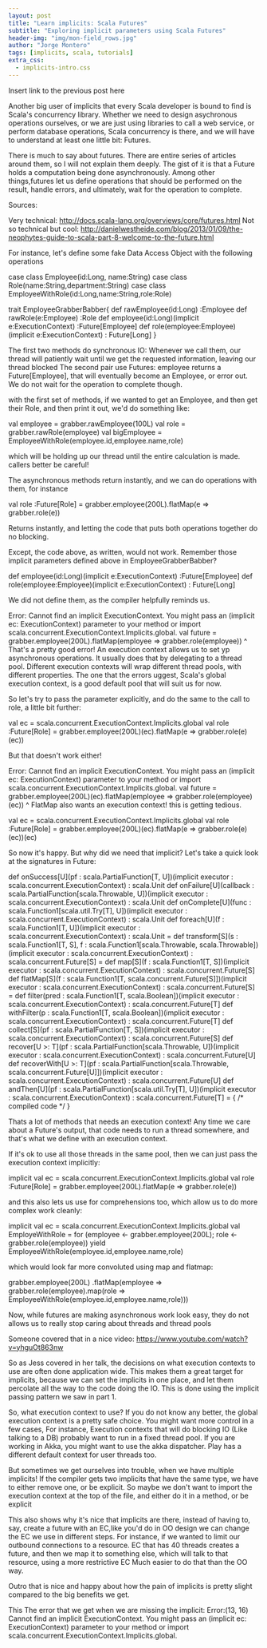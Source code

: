 ```yaml
---
layout: post
title: "Learn implicits: Scala Futures"
subtitle: "Exploring implicit parameters using Scala Futures"
header-img: "img/mon-field_rows.jpg"
author: "Jorge Montero"
tags: [implicits, scala, tutorials]
extra_css:
  - implicits-intro.css
---
```

Insert link to the previous post here

Another big user of implicits that every Scala developer is bound to find is Scala's concurrency library. Whether we need to design
asychronous operations ourselves, or we are just using libraries to call a web service, or perform database operations, Scala concurrency
is there, and we will have to understand at least one little bit: Futures.

There is much to say about futures. There are entire series of articles around them, so I will not explain them deeply. The gist of it is that
a Future holds a computation being done asynchronously. Among other things,futures let us define operations that should be performed on the result, handle errors,
and ultimately, wait for the operation to complete.

Sources:

Very technical: http://docs.scala-lang.org/overviews/core/futures.html
Not so technical but cool: http://danielwestheide.com/blog/2013/01/09/the-neophytes-guide-to-scala-part-8-welcome-to-the-future.html

For instance, let's define some fake Data Access Object with the following operations

case class Employee(id:Long, name:String)
case class Role(name:String,department:String)
case class EmployeeWithRole(id:Long,name:String,role:Role)

trait EmployeeGrabberBabber{
  def rawEmployee(id:Long) :Employee
  def rawRole(e:Employee)  :Role
  def employee(id:Long)(implicit e:ExecutionContext) :Future[Employee]
  def role(employee:Employee)(implicit e:ExecutionContext) : Future[Long]
}

The first two methods do synchronous IO: Whenever we call them, our thread will patiently wait until we get the requested information, leaving our thread blocked
The second pair use Futures: employee returns a Future[Employee], that will eventually become an Employee, or error out. We do not wait for the operation to complete though.

with the first set of methods, if we wanted to get an Employee, and then get their Role, and then print it out, we'd do something like:

  val employee = grabber.rawEmployee(100L)
  val role = grabber.rawRole(employee)
  val bigEmployee = EmployeeWithRole(employee.id,employee.name,role)

which will be holding up our thread until the entire calculation is made. callers better be careful!

The asynchronous methods return instantly, and we can do operations with them, for instance

val role :Future[Role] = grabber.employee(200L).flatMap(e => grabber.role(e)) 

Returns instantly, and letting the code that puts both operations together do no blocking.

Except, the code above, as written, would not work. Remember those implicit parameters defined above in EmployeeGrabberBabber?

  def employee(id:Long)(implicit e:ExecutionContext) :Future[Employee]
  def role(employee:Employee)(implicit e:ExecutionContext) : Future[Long]
  
We did not define them, as the compiler helpfully reminds us.

Error: Cannot find an implicit ExecutionContext. You might pass
an (implicit ec: ExecutionContext) parameter to your method
or import scala.concurrent.ExecutionContext.Implicits.global.
  val future = grabber.employee(200L).flatMap(employee => grabber.role(employee))
                               ^
That's a pretty good error! 
An execution context allows us to set yp asynchronous operations. It usually does that by delegating to a thread pool.
Different execution contexts will wrap different thread pools, with different properties. The one that the errors uggest,
Scala's global execution context, is a good default pool that will suit us for now.

So let's try to pass the parameter explicitly, and do the same to the call to role, a little bit further:

  val ec =  scala.concurrent.ExecutionContext.Implicits.global
  val role :Future[Role] = grabber.employee(200L)(ec).flatMap(e => grabber.role(e)(ec)) 

But that doesn't work either!

Error: Cannot find an implicit ExecutionContext. You might pass
an (implicit ec: ExecutionContext) parameter to your method
or import scala.concurrent.ExecutionContext.Implicits.global.
  val future = grabber.employee(200L)(ec).flatMap(employee => grabber.role(employee)(ec))
                                                 ^
FlatMap also wants an execution context! this is getting tedious.

  val ec =  scala.concurrent.ExecutionContext.Implicits.global
  val role :Future[Role] = grabber.employee(200L)(ec).flatMap(e => grabber.role(e)(ec))(ec) 

So now it's happy. But why did we need that implicit? Let's take a quick look at the signatures in Future:

  def onSuccess[U](pf : scala.PartialFunction[T, U])(implicit executor : scala.concurrent.ExecutionContext) : scala.Unit 
  def onFailure[U](callback : scala.PartialFunction[scala.Throwable, U])(implicit executor : scala.concurrent.ExecutionContext) : scala.Unit 
  def onComplete[U](func : scala.Function1[scala.util.Try[T], U])(implicit executor : scala.concurrent.ExecutionContext) : scala.Unit
  def foreach[U](f : scala.Function1[T, U])(implicit executor : scala.concurrent.ExecutionContext) : scala.Unit = 
  def transform[S](s : scala.Function1[T, S], f : scala.Function1[scala.Throwable, scala.Throwable])(implicit executor : scala.concurrent.ExecutionContext) : scala.concurrent.Future[S] = 
  def map[S](f : scala.Function1[T, S])(implicit executor : scala.concurrent.ExecutionContext) : scala.concurrent.Future[S]
  def flatMap[S](f : scala.Function1[T, scala.concurrent.Future[S]])(implicit executor : scala.concurrent.ExecutionContext) : scala.concurrent.Future[S] = 
  def filter(pred : scala.Function1[T, scala.Boolean])(implicit executor : scala.concurrent.ExecutionContext) : scala.concurrent.Future[T] 
  def withFilter(p : scala.Function1[T, scala.Boolean])(implicit executor : scala.concurrent.ExecutionContext) : scala.concurrent.Future[T]
  def collect[S](pf : scala.PartialFunction[T, S])(implicit executor : scala.concurrent.ExecutionContext) : scala.concurrent.Future[S] 
  def recover[U >: T](pf : scala.PartialFunction[scala.Throwable, U])(implicit executor : scala.concurrent.ExecutionContext) : scala.concurrent.Future[U] 
  def recoverWith[U >: T](pf : scala.PartialFunction[scala.Throwable, scala.concurrent.Future[U]])(implicit executor : scala.concurrent.ExecutionContext) : scala.concurrent.Future[U]
  def andThen[U](pf : scala.PartialFunction[scala.util.Try[T], U])(implicit executor : scala.concurrent.ExecutionContext) : scala.concurrent.Future[T] = { /* compiled code */ }

Thats a lot of methods that needs an execution context! Any time we care about a Future's output, that code needs to run a thread somewhere, 
and that's what we define with an execution context.

If it's ok to use all those threads in the same pool, then we can just pass the execution context implicitly:


  implicit val ec =  scala.concurrent.ExecutionContext.Implicits.global
  val role :Future[Role] = grabber.employee(200L).flatMap(e => grabber.role(e)) 

and this also lets us use for comprehensions too, which allow us to do more complex work cleanly:

  implicit val ec =  scala.concurrent.ExecutionContext.Implicits.global
  val EmployeWithRole = for (employee <- grabber.employee(200L);
                        role <- grabber.role(employee)) yield EmployeeWithRole(employee.id,employee.name,role)

which would look far more convoluted using map and flatmap:

grabber.employee(200L)
    .flatMap(employee => grabber.role(employee).map(role => EmployeeWithRole(employee.id,employee.name,role)))

Now, while futures are making asynchronous work look easy, they do not allows us to really stop caring about threads and thread pools

Someone covered that in a nice video: https://www.youtube.com/watch?v=yhguOt863nw
 
So as Jess covered in her talk, the decisions on what execution contexts to use are often done application wide.
This makes them a great target for implicits, because we can set the implicits in one place, and let them percolate all the way to the code doing the IO.
This is done using the implicit passing pattern we saw in part 1.

So, what execution context to use?
If you do not know any better, the global execution context is a pretty safe choice. You might want more control in a few cases,
For instance, Execution contexts that will do blocking IO (Like talking to a DB) probably want to run in a fixed thread pool.
If you are working in Akka, you might want to use the akka dispatcher. Play has a different default context for user threads too.

But sometimes we get ourselves into trouble, when we have multiple implicits! 
If the compiler gets two implicits that have the same type, we have to either remove one, or be explicit.
So maybe we don't want to import the execution context at the top of the file, and either do it in a method, or be explicit

This also shows why it's nice that implicits are there, instead of having to, say, create a future with an EC,like you'd do in OO design
we can change the EC we use in different steps. For instance, if we wanted to limit our outbound connections to a resource.
EC that has 40 threads creates a future, and then we map it to something else, which will talk to that resource, using a more restrictive EC
Much easier to do that than the OO way.

Outro that is nice and happy about how the pain of implicits is pretty slight compared to the big benefits we get.

This The error that we get when we are missing the implicit:
Error:(13, 16) Cannot find an implicit ExecutionContext. You might pass
an (implicit ec: ExecutionContext) parameter to your method
or import scala.concurrent.ExecutionContext.Implicits.global.
